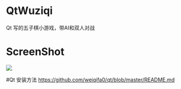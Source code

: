 # QtWuziqi
Qt 写的五子棋小游戏，带AI和双人对战
# ScreenShot
![](https://github.com/tashaxing/QtWuziqi/raw/master/pic/wuziqi.gif)<br/>

#Qt 安装方法
https://github.com/weiqifa0/qt/blob/master/README.md

